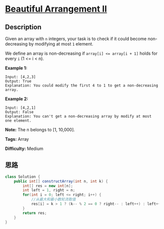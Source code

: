 # [Beautiful Arrangement II][title]

## Description

Given an array with `n` integers, your task is to check if it could become non-decreasing by modifying at most  `1` element.

We define an array is non-decreasing if `array[i] <= array[i + 1]` holds for every `i` (1 <= i < n).

**Example 1:**

```
Input: [4,2,3]
Output: True
Explanation: You could modify the first 4 to 1 to get a non-decreasing array.
```

**Example 2:**

```
Input: [4,2,1]
Output: False
Explanation: You can't get a non-decreasing array by modify at most one element.
```

**Note:** The n belongs to [1, 10,000].

**Tags:** Array

**Difficulty:** Medium

## 思路

``` java
class Solution {
    public int[] constructArray(int n, int k) {
        int[] res = new int[n];
        int left = 1, right = n;
        for(int i = 0; left <= right; i++) {
            //从最大和最小数轮流取值
            res[i] = k > 1 ? (k-- % 2 == 0 ? right-- : left++) : left++;
        }
        return res;
    }
}
```

[title]: https://leetcode.com/problems/beautiful-arrangement-ii
